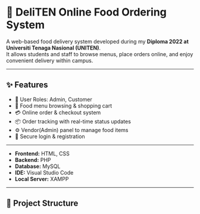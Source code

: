 # 🍔 DeliTEN Online Food Ordering System

A web-based food delivery system developed during my **Diploma 2022 at Universiti Tenaga Nasional (UNITEN)**.  
It allows students and staff to browse menus, place orders online, and enjoy convenient delivery within campus.

---

## ✨ Features
- 👤 User Roles: Admin, Customer  
- 🛒 Food menu browsing & shopping cart  
- 💳 Online order & checkout system  
- 📦 Order tracking with real-time status updates  
- ⚙️ Vendor(Admin) panel to manage food items  
- 🔐 Secure login & registration  

---
- **Frontend:** HTML, CSS  
- **Backend:** PHP  
- **Database:** MySQL  
- **IDE:** Visual Studio Code  
- **Local Server:** XAMPP  

---

## 📂 Project Structure
